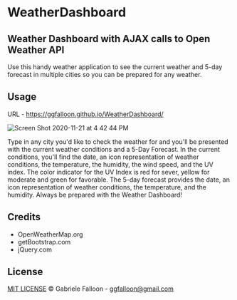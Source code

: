# WeatherDashboard

## Weather Dashboard with AJAX calls to Open Weather API
Use this handy weather application to see the current weather and 5-day forecast in multiple cities so you can be prepared for any weather.

## Usage

URL - https://ggfalloon.github.io/WeatherDashboard/

![Screen Shot 2020-11-21 at 4 42 44 PM](https://user-images.githubusercontent.com/71281652/99889239-befcae00-2c18-11eb-8a28-911b528838fd.png)

Type in any city you'd like to check the weather for and you'll be presented with the current weather conditions and a 5-Day Forecast.
In the current conditions, you'll find the date, an icon representation of weather conditions, the temperature, the humidity, the wind speed, and the UV index. The color indicator for the UV Index is red for sever, yellow for moderate and green for favorable.
The 5-day forecast provides the date, an icon representation of weather conditions, the temperature, and the humidity.
Always be prepared with the Weather Dashboard!

## Credits

* OpenWeatherMap.org
* getBootstrap.com
* jQuery.com

## License
[MIT LICENSE](LICENSE) &copy; Gabriele Falloon - ggfalloon@gmail.com
